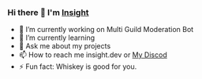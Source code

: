 ### Hi there :wave: I'm [Insight](https://github.com/InsightDev0)

- :telescope: I’m currently working on Multi Guild Moderation Bot
- :seedling: I’m currently learning 
- :speech_balloon: Ask me about my projects
- :mailbox: How to reach me insight.dev or [My Discod](https://discord.gg/MPMGYmfNan)
- :zap: Fun fact: Whiskey is good for you.
